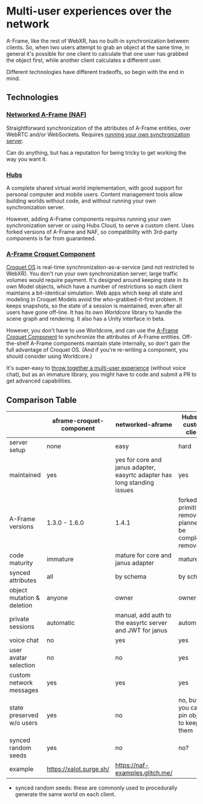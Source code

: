 # Multi-user experiences over the network

A-Frame, like the rest of WebXR, has no built-in synchronization between clients.
So, when two users attempt to grab an object at the same time, in general it's possible for one client to calculate that one user has grabbed the object first, while another client calculates a different user.

Different technologies have different tradeoffs, so begin with the end in mind.

## Technologies

### [Networked A-Frame (NAF)](https://github.com/networked-aframe/networked-aframe)

Straightforward synchronization of the attributes of A-Frame entities, over WebRTC and/or WebSockets.
Requires [running your own synchronization server](https://github.com/networked-aframe/networked-aframe/blob/master/docs/getting-started-local.md#setup-the-server).

Can do anything, but has a reputation for being tricky to get working the way you want it.

### [Hubs](https://hubsfoundation.org/)

A complete shared virtual world implementation, with good support for personal computer and mobile users.
Content management tools allow building worlds without code, and without running your own synchronization server.

However, adding A-Frame components requires running your own synchronization server or using Hubs Cloud, to serve a custom client.
Uses forked versions of A-Frame and NAF, so compatibility with 3rd-party components is far from guaranteed.


### [A-Frame Croquet Component](https://github.com/NikolaySuslov/aframe-croquet-component)

[Croquet OS](https://croquet.studio/docs/) is real-time synchronization-as-a-service (and not restricted to WebXR).
You don't run your own synchronization server; large traffic volumes would require payment.
It's designed around keeping state in its own Model objects, which have a number of restrictions so each client maintains a bit-identical simulation.
Web apps which keep all state and modeling in Croquet Models avoid the who-grabbed-it-first problem.
It keeps snapshots, so the state of a session is maintained, even after all users have gone off-line.
It has its own *Worldcore* library to handle the scene graph and rendering.
It also has a Unity interface in beta.

However, you don't have to use Worldcore, and can use the [A-Frame Croquet Component](https://github.com/NikolaySuslov/aframe-croquet-component) to synchronize the attributes of A-Frame entities.
Off-the-shelf A-Frame components maintain state internally, so don't gain the full advantage of Croquet OS.
(And if you're re-writing a component, you should consider using Worldcore.)

It's super-easy to [throw together a multi-user experience](https://github.com/NikolaySuslov/aframe-croquet-component#how-to-share-an-entity-in-an-a-frame-scene-with-other-users) (without voice chat), but as an immature library, you might have to code and submit a PR to get advanced capabilities.

## Comparison Table

|                            | aframe-croquet-component | networked-aframe                | Hubs w/ custom client                                        |
|----------------------------|--------------------------|---------------------------------|--------------------------------------------------------------|
| server setup               | none                     | easy                            | hard                                                         |
| maintained                 | yes                      | yes for core and janus adapter, easyrtc adapter has long standing issues | yes                                                          |
| A-Frame versions           | 1.3.0 - 1.6.0            | 1.4.1                           | forked, primitives removed, planned to be completely removed |
| code maturity              | immature                 | mature for core and janus adapter | mature                                                       |
| synced attributes          | all                      | by schema                       | by schema                                                    |
| object mutation & deletion | anyone                   | owner                           | owner                                                        |
| private sessions           | automatic                | manual, add auth to the easyrtc server and JWT for janus | automatic                                                    |
| voice chat                 | no                       | yes                             | yes                                                          | 
| user avatar selection      | no                       | no                              | yes                                                          |
| custom network messages    | yes                      | yes                             | yes                                                          |
| state preserved w/o users  | yes                      | no                              | no, but you can pin objects to keep them                     |
| synced random seeds        | yes                      | no                              | no?                                                          |
| example                    | https://xalot.surge.sh/  | https://naf-examples.glitch.me/ |                                                              |

* synced random seeds: these are commonly used to procedurally generate the same world on each client.
